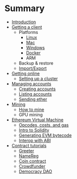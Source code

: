 # Summary

* [Introduction](README.md)
* [Getting a client](getting_a_client.md)
   * Platforms
       * [Linux](installing_linux.md)
       * [Mac](installing_mac.md)
       * [Windows](installing_windows.md)
       * [Docker](using_docker.md)
       * ARM
   * Backup & restore
   * [Import/Export](import_export.md)
* [Getting online](getting_online.md)
   * [Setting up a cluster](setting_up_a_cluster.md)
* [Managing accounts](managing_accounts.md)
   * [Creating accounts](creating_accounts.md)
   * [Listing accounts](listing_accounts.md)
   * [Sending ether](sending_ether.md)
* [Mining](mining.md)
   * [How to mine](how_to_mine.md)
   * GPU mining
* [Ethereum Virtual Machine](ethereum_virtual_machine.md)
   * [Opcodes, costs, and gas](opcodes,_costs,_and_gas.md)
   * [Intro to Solidity](intro_to_solidity.md)
   * [Generating EVM bytecode](generating_evm_bytecode.md)
   * [Interop with ABI](interop_with_abi.md)
* [Contract tutorials](contract_tutorials.md)
   * [Greeter](contract_greeter.md)
   * [NameReg](contract_namereg.md)
   * [Coin contract](contract_coin.md)
   * [Crowdfunder](contract_crowdfunder.md)
   * [Democracy DAO](contract_democracy.md)

